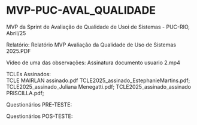 # MVP-PUC-AVAL_QUALIDADE
MVP da Sprint de Avaliação de Qualidade de Usoi de Sistemas - PUC-RIO, Abril/25

Relatório:
Relatório MVP Avaliação da Qualidade de Uso de Sistemas 2025.PDF

Video de uma das observações:
Assinatura documento usuario 2.mp4

TCLEs Assinados:	
TCLE MAIRLAN assinado.pdf
TCLE2025_assinado_EstephanieMartins.pdf;
TCLE2025_assinado_Juliana Menegatti.pdf;
TCLE2025_assinado_assinado PRISCILLA.pdf;

Questionários PRE-TESTE:

Questionários POS-TESTE:
